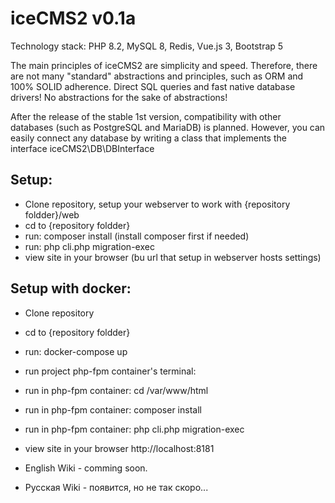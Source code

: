 # iceCMS2 v0.1a

Technology stack: PHP 8.2, MySQL 8, Redis, Vue.js 3, Bootstrap 5

The main principles of iceCMS2 are simplicity and speed. Therefore, there are not many "standard" abstractions and
principles, such as ORM and 100% SOLID adherence. Direct SQL queries and fast native database drivers! No abstractions
for the sake of abstractions!

After the release of the stable 1st version, compatibility with other databases (such as PostgreSQL and MariaDB) is
planned. However, you can easily connect any database by writing a class that implements the interface
iceCMS2\DB\DBInterface

## Setup:
- Clone repository, setup your webserver to work with {repository foldder}/web
- cd to {repository foldder}
- run: composer install (install composer first if needed)
- run: php cli.php migration-exec
- view site in your browser (bu url that setup in webserver hosts settings)

## Setup with docker:
- Clone repository
- cd to {repository foldder}
- run: docker-compose up
- run project php-fpm container's terminal:
- run in php-fpm container: cd /var/www/html
- run in php-fpm container: composer install
- run in php-fpm container: php cli.php migration-exec
- view site in your browser http://localhost:8181


- English Wiki - comming soon.
- Русская Wiki - появится, но не так скоро...
